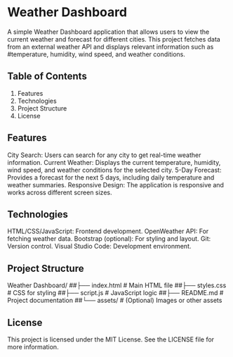 ﻿# **Weather Dashboard**
A simple Weather Dashboard application that allows users to view the current weather and forecast for different cities. This project fetches data from an external weather API and displays relevant information such as #temperature, humidity, wind speed, and weather conditions.

## **Table of Contents**
1. Features
2. Technologies
3. Project Structure
4. License
## **Features**
City Search: Users can search for any city to get real-time weather information.
Current Weather: Displays the current temperature, humidity, wind speed, and weather conditions for the selected city.
5-Day Forecast: Provides a forecast for the next 5 days, including daily temperature and weather summaries.
Responsive Design: The application is responsive and works across different screen sizes.
## **Technologies**
HTML/CSS/JavaScript: Frontend development.
OpenWeather API: For fetching weather data.
Bootstrap (optional): For styling and layout.
Git: Version control.
Visual Studio Code: Development environment.
## **Project Structure**
Weather Dashboard/
##├── index.html          # Main HTML file
##├── styles.css          # CSS for styling
##├── script.js           # JavaScript logic
##├── README.md           # Project documentation
##└── assets/             # (Optional) Images or other assets

## **License**
This project is licensed under the MIT License. See the LICENSE file for more information.

